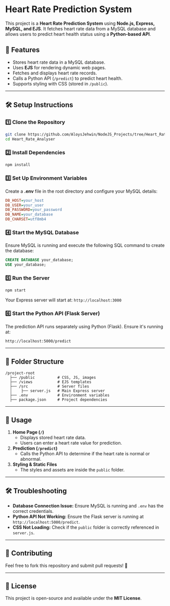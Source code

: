 # Heart Rate Prediction System

This project is a **Heart Rate Prediction System** using **Node.js, Express, MySQL, and EJS**. It fetches heart rate data from a MySQL database and allows users to predict heart health status using a **Python-based API**.

## 🚀 Features
- Stores heart rate data in a MySQL database.
- Uses **EJS** for rendering dynamic web pages.
- Fetches and displays heart rate records.
- Calls a Python API (`/predict`) to predict heart health.
- Supports styling with CSS (stored in `/public`).

---

## 🛠️ Setup Instructions

### 1️⃣ Clone the Repository
```sh
git clone https://github.com/AloysJehwin/NodeJS_Projects/tree/Heart_Rate_Analyser
cd Heart_Rate_Analyser
```

### 2️⃣ Install Dependencies
```sh
npm install
```

### 3️⃣ Set Up Environment Variables
Create a **.env** file in the root directory and configure your MySQL details:
```ini
DB_HOST=your_host
DB_USER=your_user
DB_PASSWORD=your_password
DB_NAME=your_database
DB_CHARSET=utf8mb4
```

### 4️⃣ Start the MySQL Database
Ensure MySQL is running and execute the following SQL command to create the database:
```sql
CREATE DATABASE your_database;
USE your_database;
```

### 5️⃣ Run the Server
```sh
npm start
```
Your Express server will start at: `http://localhost:3000`

### 6️⃣ Start the Python API (Flask Server)
The prediction API runs separately using Python (Flask). Ensure it's running at:
```sh
http://localhost:5000/predict
```

---

## 📌 Folder Structure
```
/project-root
  ├── /public          # CSS, JS, images
  ├── /views           # EJS templates
  ├── /src             # Server files
  │    ├── server.js   # Main Express server
  ├── .env             # Environment variables
  ├── package.json     # Project dependencies
```

---

## 🎯 Usage
1. **Home Page (`/`)**
   - Displays stored heart rate data.
   - Users can enter a heart rate value for prediction.
2. **Prediction (`/predict`)**
   - Calls the Python API to determine if the heart rate is normal or abnormal.
3. **Styling & Static Files**
   - The styles and assets are inside the `public` folder.

---

## 🛠️ Troubleshooting
- **Database Connection Issue:** Ensure MySQL is running and `.env` has the correct credentials.
- **Python API Not Working:** Ensure the Flask server is running at `http://localhost:5000/predict`.
- **CSS Not Loading:** Check if the `public` folder is correctly referenced in `server.js`.

---

## 🤝 Contributing
Feel free to fork this repository and submit pull requests! 🎉

---

## 📜 License
This project is open-source and available under the **MIT License**.

